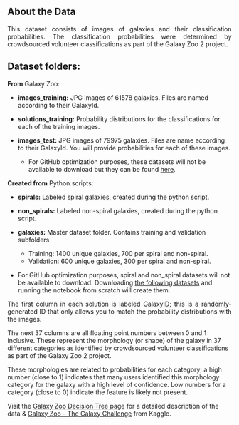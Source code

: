 ## About the Data

<p align="justify">
This dataset consists of images of galaxies and their classification probabilities. The classification probabilities were determined by crowdsourced volunteer classifications as part of the Galaxy Zoo 2 project.</p>

## Dataset folders:

**From** Galaxy Zoo:
* **images_training:** JPG images of 61578 galaxies. Files are named according to their GalaxyId.
* **solutions_training:** Probability distributions for the classifications for each of the training images.
* **images_test:** JPG images of 79975 galaxies. Files are name according to their GalaxyId. You will provide probabilities for each of these images.

  * For GitHub optimization purposes, these datasets will not be available to download but they can be found [here](https://www.kaggle.com/c/galaxy-zoo-the-galaxy-challenge).

**Created from** Python scripts:
* **spirals:** Labeled spiral galaxies, created during the python script. 
* **non_spirals:** Labeled non-spiral galaxies, created during the python script.
* **galaxies:** Master dataset folder. Contains training and validation subfolders
   * Training: 1400 unique galaxies, 700 per spiral and non-spiral.
   * Validation: 600 unique galaxies, 300 per spiral and non-spiral.
    
 * For GitHub optimization purposes, spiral and non_spiral datasets will not be available to download. Downloading [the following datasets](https://www.kaggle.com/c/galaxy-zoo-the-galaxy-challenge) and running the notebook from scratch will create them.


<p align="justify">
The first column in each solution is labeled GalaxyID; this is a randomly-generated ID that only allows you to match the probability distributions with the images. 

The next 37 columns are all floating point numbers between 0 and 1 inclusive. These represent the morphology (or shape) of the galaxy in 37 different categories as identified by crowdsourced volunteer classifications as part of the Galaxy Zoo 2 project. 

These morphologies are related to probabilities for each category; a high number (close to 1) indicates that many users identified this morphology category for the galaxy with a high level of confidence. Low numbers for a category (close to 0) indicate the feature is likely not present.</p>

Visit the [Galaxy Zoo Decision Tree page](https://www.kaggle.com/c/galaxy-zoo-the-galaxy-challenge/details/the-galaxy-zoo-decision-tree) for a detailed description of the data & [Galaxy Zoo - The Galaxy Challenge](https://www.kaggle.com/competitions/galaxy-zoo-the-galaxy-challenge/data) from Kaggle.
